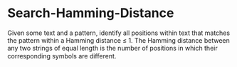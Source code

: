 # Search-Hamming-Distance
Given some text and a pattern, identify all positions within text that matches the pattern within a Hamming distance ≤ 1. The Hamming distance between any two strings of equal length is the number of positions in which their corresponding symbols are diﬀerent.
